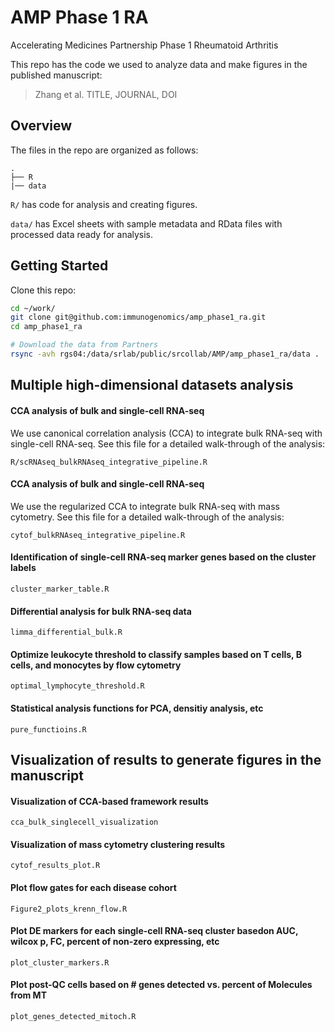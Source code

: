 # AMP Phase 1 RA

Accelerating Medicines Partnership Phase 1 Rheumatoid Arthritis

This repo has the code we used to analyze data and make figures in the
published manuscript:

> Zhang et al. TITLE, JOURNAL, DOI

## Overview

The files in the repo are organized as follows:

    .
    ├── R
    |── data

`R/` has code for analysis and creating figures.

`data/` has Excel sheets with sample metadata and RData files with processed data ready for analysis.

## Getting Started

Clone this repo:

```bash
cd ~/work/
git clone git@github.com:immunogenomics/amp_phase1_ra.git
cd amp_phase1_ra

# Download the data from Partners
rsync -avh rgs04:/data/srlab/public/srcollab/AMP/amp_phase1_ra/data .
```

## Multiple high-dimensional datasets analysis

#### CCA analysis of bulk and single-cell RNA-seq

We use canonical correlation analysis (CCA) to integrate bulk RNA-seq with
single-cell RNA-seq. See this file for a detailed walk-through of the analysis:

    R/scRNAseq_bulkRNAseq_integrative_pipeline.R

#### CCA analysis of bulk and single-cell RNA-seq

We use the regularized CCA to integrate bulk RNA-seq with mass cytometry. 
See this file for a detailed walk-through of the analysis:

    cytof_bulkRNAseq_integrative_pipeline.R
    
#### Identification of single-cell RNA-seq marker genes based on the cluster labels     
    
    cluster_marker_table.R
    
#### Differential analysis for bulk RNA-seq data

    limma_differential_bulk.R

#### Optimize leukocyte threshold to classify samples based on T cells, B cells, and monocytes by flow cytometry

    optimal_lymphocyte_threshold.R
    
#### Statistical analysis functions for PCA, densitiy analysis, etc

    pure_functioins.R
    

## Visualization of results to generate figures in the manuscript

#### Visualization of CCA-based framework results

    cca_bulk_singlecell_visualization

#### Visualization of mass cytometry clustering results

    cytof_results_plot.R
    
#### Plot flow gates for each disease cohort 

    Figure2_plots_krenn_flow.R

#### Plot DE markers for each single-cell RNA-seq cluster basedon AUC, wilcox p, FC, percent of non-zero expressing, etc

    plot_cluster_markers.R
    
#### Plot post-QC cells based on # genes detected vs. percent of Molecules from MT
    
    plot_genes_detected_mitoch.R
    



